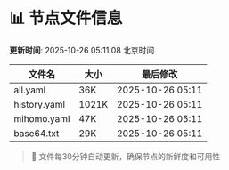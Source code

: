 # 📊 节点文件信息

**更新时间**: 2025-10-26 05:11:08 北京时间

| 文件名 | 大小 | 最后修改 |
|--------|------|----------|
| all.yaml | 36K | 2025-10-26 05:11 |
| history.yaml | 1021K | 2025-10-26 05:11 |
| mihomo.yaml | 47K | 2025-10-26 05:11 |
| base64.txt | 29K | 2025-10-26 05:11 |

> 🔄 文件每30分钟自动更新，确保节点的新鲜度和可用性
